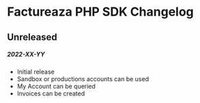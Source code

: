 # Factureaza PHP SDK Changelog

## Unreleased
##### 2022-XX-YY

- Initial release
- Sandbox or productions accounts can be used
- My Account can be queried
- Invoices can be created
